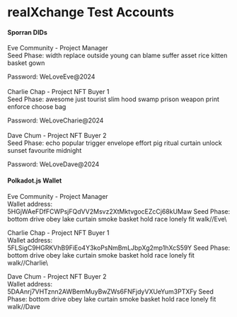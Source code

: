 # realXchange Test Accounts

#### Sporran DIDs

Eve Community - Project Manager\
Seed Phase: width replace outside young can blame suffer asset rice kitten basket gown

Password: WeLoveEve@2024\
\
Charlie Chap - Project NFT Buyer 1\
Seed Phase: awesome just tourist slim hood swamp prison weapon print enforce choose bag

Password: WeLoveCharie@2024\
\
Dave Chum - Project NFT Buyer 2\
Seed Phase: echo popular trigger envelope effort pig ritual curtain unlock sunset favourite midnight

Password: WeLoveDave@2024

#### Polkadot.js Wallet

Eve Community - Project Manager\
Wallet address: 5HGjWAeFDfFCWPsjFQdVV2Msvz2XtMktvgocEZcCj68kUMaw Seed Phase: bottom drive obey lake curtain smoke basket hold race lonely fit walk//Eve\


Charlie Chap - Project NFT Buyer 1\
Wallet address: 5FLSigC9HGRKVhB9FiEo4Y3koPsNmBmLJbpXg2mp1hXcS59Y Seed Phase: bottom drive obey lake curtain smoke basket hold race lonely fit walk//Charlie\


Dave Chum - Project NFT Buyer 2\
Wallet address: 5DAAnrj7VHTznn2AWBemMuyBwZWs6FNFjdyVXUeYum3PTXFy Seed Phase: bottom drive obey lake curtain smoke basket hold race lonely fit walk//Dave
